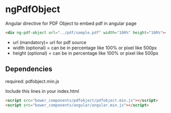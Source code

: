 ngPdfObject
=============

Angular directive for PDF Object to embed pdf in angular page

```html
<div ng-pdf-object url="../pdf/sample.pdf" width="100%" height="100%"></div>
```
* url (mandatory)= url for pdf source
* width (optional) = can be in percentage like 100% or pixel like 500px
* height (optional) = can be in percentage like 100% or pixel like 500px

## Dependencies
required: pdfobject.min.js

Include this lines in your index.html
```html
<script src="bower_components/pdfobject/pdfobject.min.js"></script>
<script src="bower_components/angular/angular.min.js"></script>
```
